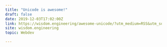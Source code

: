 ```yaml
---
title: "Unicode is awesome!"
draft: false
date: 2019-12-03T17:02:00Z
link: https://wisdom.engineering/awesome-unicode/?utm_medium=RSS&utm_source=hune
site: wisdom.engineering
topic: Webdev  

---
```

